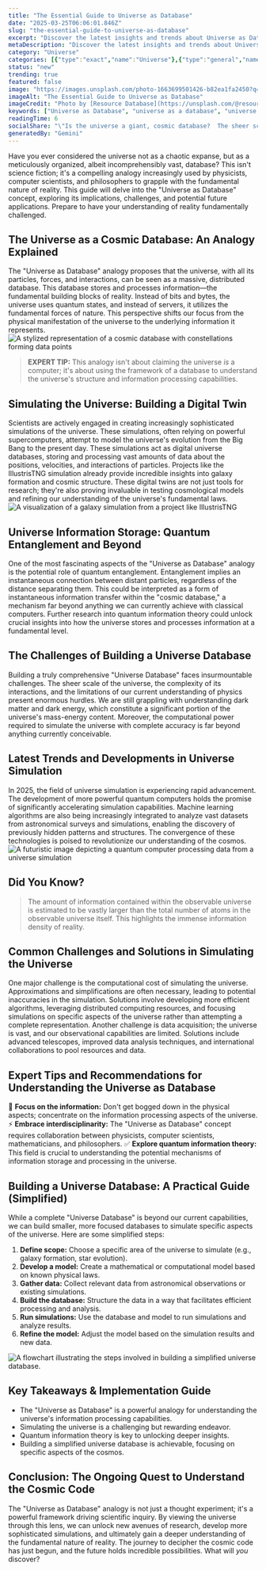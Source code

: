 ```yaml
---
title: "The Essential Guide to Universe as Database"
date: "2025-03-25T06:06:01.846Z"
slug: "the-essential-guide-to-universe-as-database"
excerpt: "Discover the latest insights and trends about Universe as Database. This comprehensive guide covers everything you need to know about Universe as Database in 2025."
metaDescription: "Discover the latest insights and trends about Universe as Database. This comprehensive guide covers everything you need to know about Universe as Database ..."
category: "Universe"
categories: [{"type":"exact","name":"Universe"},{"type":"general","name":"Computer Science"},{"type":"medium","name":"Data Management"},{"type":"specific","name":"Relational Databases"},{"type":"niche","name":"NoSQL Databases"}]
status: "new"
trending: true
featured: false
image: "https://images.unsplash.com/photo-1663699501426-b82ea1fa2450?q=85&w=1200&fit=max&fm=webp&auto=compress"
imageAlt: "The Essential Guide to Universe as Database"
imageCredit: "Photo by [Resource Database](https://unsplash.com/@resourcedatabase) on Unsplash"
keywords: ["Universe as Database", "universe as a database", "universe database analogy", "cosmos database", "simulating the universe", "universe simulation database", "digital universe database", "is the universe a computer", "universe information storage", "building a universe database"]
readingTime: 6
socialShare: "\"Is the universe a giant, cosmic database?  The sheer scale of information it contains challenges our understanding of reality itself – and suggests a future where we might build digital twins of entire galaxies.\""
generatedBy: "Gemini"
---
```




Have you ever considered the universe not as a chaotic expanse, but as a meticulously organized, albeit incomprehensibly vast, database?  This isn't science fiction; it's a compelling analogy increasingly used by physicists, computer scientists, and philosophers to grapple with the fundamental nature of reality.  This guide will delve into the "Universe as Database" concept, exploring its implications, challenges, and potential future applications.  Prepare to have your understanding of reality fundamentally challenged.

## The Universe as a Cosmic Database: An Analogy Explained

The "Universe as Database" analogy proposes that the universe, with all its particles, forces, and interactions, can be seen as a massive, distributed database.  This database stores and processes information—the fundamental building blocks of reality.  Instead of bits and bytes, the universe uses quantum states, and instead of servers, it utilizes the fundamental forces of nature.  This perspective shifts our focus from the physical manifestation of the universe to the underlying information it represents. ![A stylized representation of a cosmic database with constellations forming data points](https://images.unsplash.com/photo-1659462014159-ea4576af8c8a?q=85&w=1200&fit=max&fm=webp&auto=compress)

> **EXPERT TIP:**  This analogy isn't about claiming the universe *is* a computer; it's about using the framework of a database to understand the universe's structure and information processing capabilities.

## Simulating the Universe: Building a Digital Twin

Scientists are actively engaged in creating increasingly sophisticated simulations of the universe. These simulations, often relying on powerful supercomputers, attempt to model the universe's evolution from the Big Bang to the present day.  These simulations act as digital universe databases, storing and processing vast amounts of data about the positions, velocities, and interactions of particles.  Projects like the IllustrisTNG simulation already provide incredible insights into galaxy formation and cosmic structure.  These digital twins are not just tools for research; they're also proving invaluable in testing cosmological models and refining our understanding of the universe's fundamental laws. ![A visualization of a galaxy simulation from a project like IllustrisTNG](https://images.unsplash.com/photo-1663699501426-b82ea1fa2450?q=85&w=1200&fit=max&fm=webp&auto=compress)

## Universe Information Storage: Quantum Entanglement and Beyond

One of the most fascinating aspects of the "Universe as Database" analogy is the potential role of quantum entanglement.  Entanglement implies an instantaneous connection between distant particles, regardless of the distance separating them.  This could be interpreted as a form of instantaneous information transfer within the "cosmic database," a mechanism far beyond anything we can currently achieve with classical computers.  Further research into quantum information theory could unlock crucial insights into how the universe stores and processes information at a fundamental level.

## The Challenges of Building a Universe Database

Building a truly comprehensive "Universe Database" faces insurmountable challenges. The sheer scale of the universe, the complexity of its interactions, and the limitations of our current understanding of physics present enormous hurdles.  We are still grappling with understanding dark matter and dark energy, which constitute a significant portion of the universe's mass-energy content.  Moreover, the computational power required to simulate the universe with complete accuracy is far beyond anything currently conceivable.

## Latest Trends and Developments in Universe Simulation

In 2025, the field of universe simulation is experiencing rapid advancement.  The development of more powerful quantum computers holds the promise of significantly accelerating simulation capabilities.  Machine learning algorithms are also being increasingly integrated to analyze vast datasets from astronomical surveys and simulations, enabling the discovery of previously hidden patterns and structures.  The convergence of these technologies is poised to revolutionize our understanding of the cosmos. ![A futuristic image depicting a quantum computer processing data from a universe simulation](https://images.unsplash.com/photo-1659117296097-6347168cea00?q=85&w=1200&fit=max&fm=webp&auto=compress)

## Did You Know?

> The amount of information contained within the observable universe is estimated to be vastly larger than the total number of atoms in the observable universe itself. This highlights the immense information density of reality.

## Common Challenges and Solutions in Simulating the Universe

One major challenge is the computational cost of simulating the universe.  Approximations and simplifications are often necessary, leading to potential inaccuracies in the simulation.  Solutions involve developing more efficient algorithms, leveraging distributed computing resources, and focusing simulations on specific aspects of the universe rather than attempting a complete representation.  Another challenge is data acquisition; the universe is vast, and our observational capabilities are limited.   Solutions include advanced telescopes, improved data analysis techniques, and international collaborations to pool resources and data.

## Expert Tips and Recommendations for Understanding the Universe as Database

🔑 **Focus on the information:**  Don't get bogged down in the physical aspects; concentrate on the information processing aspects of the universe.
⚡ **Embrace interdisciplinarity:**  The "Universe as Database" concept requires collaboration between physicists, computer scientists, mathematicians, and philosophers.
✅ **Explore quantum information theory:** This field is crucial to understanding the potential mechanisms of information storage and processing in the universe.

## Building a Universe Database: A Practical Guide (Simplified)

While a complete "Universe Database" is beyond our current capabilities, we can build smaller, more focused databases to simulate specific aspects of the universe.  Here are some simplified steps:

1. **Define scope:** Choose a specific area of the universe to simulate (e.g., galaxy formation, star evolution).
2. **Develop a model:** Create a mathematical or computational model based on known physical laws.
3. **Gather data:** Collect relevant data from astronomical observations or existing simulations.
4. **Build the database:** Structure the data in a way that facilitates efficient processing and analysis.
5. **Run simulations:** Use the database and model to run simulations and analyze results.
6. **Refine the model:**  Adjust the model based on the simulation results and new data.

![A flowchart illustrating the steps involved in building a simplified universe database.](https://images.unsplash.com/photo-1658246944434-04b7ec2cb7f7?q=85&w=1200&fit=max&fm=webp&auto=compress)

## Key Takeaways & Implementation Guide

* The "Universe as Database" is a powerful analogy for understanding the universe's information processing capabilities.
* Simulating the universe is a challenging but rewarding endeavor.
* Quantum information theory is key to unlocking deeper insights.
* Building a simplified universe database is achievable, focusing on specific aspects of the cosmos.

## Conclusion: The Ongoing Quest to Understand the Cosmic Code

The "Universe as Database" analogy is not just a thought experiment; it's a powerful framework driving scientific inquiry. By viewing the universe through this lens, we can unlock new avenues of research, develop more sophisticated simulations, and ultimately gain a deeper understanding of the fundamental nature of reality.  The journey to decipher the cosmic code has just begun, and the future holds incredible possibilities.  What will *you* discover?

